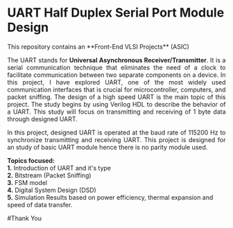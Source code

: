 # UART Half Duplex Serial Port Module Design
<div style="text-align: justify">This repository contains an **Front-End VLSI Projects** (ASIC)<br />

The UART stands for **Universal Asynchronous Receiver/Transmitter**. It is a serial communication technique that eliminates the need of a clock to facilitate communication between two separate components on a device. In this project, I have explored UART, one of the most widely used communication interfaces that is crucial for microcontroller, computers, and packet sniffing. The design of a high speed UART is the main topic of this project. The study begins by using Verilog HDL to describe the behavior of a UART. This study will focus on transmitting and receiving of 1 byte data through designed UART.

In this project, designed UART is operated at the baud rate of 115200 Hz to synchronize transmitting and receiving UART. This project is designed for an study of basic UART module hence there is no parity module used.</div>

**Topics focused:**<br />
**1.** Introduction of UART and it's type<br />
**2.** Bitstream (Packet Sniffing)<br />
**3.** FSM model<br />
**4.** Digital System Design (DSD)<br />
**5.** Simulation Results based on power efficiency, thermal expansion and speed of data transfer.<br />

#Thank You
